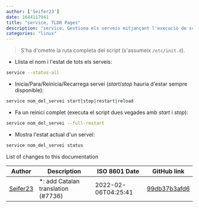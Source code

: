 ```yaml
---
author: ['Seifer23']
date: 1644117941
title: "service, TLDR Pages"
description: "service, Gestiona els serveis mitjançant l'execució de scripts init."
categories: "linux"
---
```

> S'ha d'ometre la ruta completa del script (s'assumeix `/etc/init.d`).

- Llista el nom i l'estat de tots els serveis:

```bash
service --status-all
```

- Inicia/Para/Reinicia/Recarrega servei (_start_/_stop_ hauria d'estar sempre disponible):

```bash
service nom_del_servei start|stop|restart|reload
```

- Fa un reinici complet (executa el script dues vegades amb _start_ i _stop_):

```bash
service nom_del_servei --full-restart
```

- Mostra l'estat actual d'un servei:

```bash
service nom_del_servei status
```
List of changes to this documentation


Author | Description | ISO 8601 Date | GitHub link
------|-----|-----|-----
[Seifer23](mailto:48915360+Seifer23@users.noreply.github.com) | *: add Catalan translation (#7736) | 2022-02-06T04:25:41 | [99db37b3afd6](https://github.com/tldr-pages/tldr/commit/99db37b3afd6dba836a6d94e4688601fdb3bac98)

